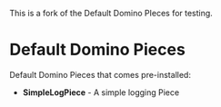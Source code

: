 This is a fork of the Default Domino PIeces for testing.

# Default Domino Pieces
Default Domino Pieces that comes pre-installed:

- **SimpleLogPiece** - A simple logging Piece

